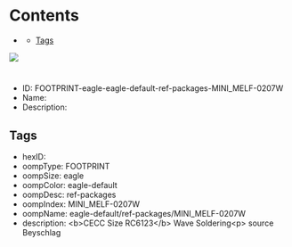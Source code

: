 



Contents
========

* [](#)
	* [Tags](#tags)
  
![][im]
# 

- ID: FOOTPRINT-eagle-eagle-default-ref-packages-MINI_MELF-0207W
- Name: 
- Description: 

## Tags

- hexID: 
- oompType: FOOTPRINT
- oompSize: eagle
- oompColor: eagle-default
- oompDesc: ref-packages
- oompIndex: MINI_MELF-0207W
- oompName: eagle-default/ref-packages/MINI_MELF-0207W
- description: &lt;b&gt;CECC Size RC6123&lt;/b&gt; Wave Soldering&lt;p&gt;&#xD;
source Beyschlag



[im]: image.png

